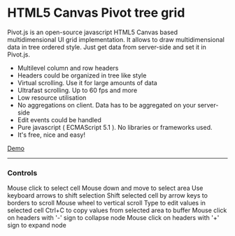 # HTML5 Canvas Pivot tree grid

Pivot.js is an open-source javascript HTML5 Canvas based multidimensional UI grid implementation. It allows to draw multidimensional data in tree ordered style. Just get data from server-side and set it in Pivot.js.


* Multilevel column and row headers
* Headers could be organized in tree like style
* Virtual scrolling. Use it for large amounts of data
* Ultrafast scrolling. Up to 60 fps and more
* Low resource utilisation
* No aggregations on client. Data has to be aggregated on your server-side
* Edit events could be handled
* Pure javascript ( ECMAScript 5.1 ). No libraries or frameworks used.
* It's free, nice and easy!

[Demo](https://iskandr1.github.io/Pivot/demo.html)

---
### Controls
Mouse click to select cell
Mouse down and move to select area
Use keyboard arrows to shift selection
Shift selected cell by arrow keys to borders to scroll
Mouse wheel to vertical scroll
Type to edit values in selected cell
Ctrl+C to copy values from selected area to buffer
Mouse click on headers with '-' sign to collapse node
Mouse click on headers with '+' sign to expand node
